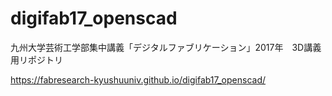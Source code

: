 # digifab17_openscad
九州大学芸術工学部集中講義「デジタルファブリケーション」2017年　3D講義用リポジトリ

<https://fabresearch-kyushuuniv.github.io/digifab17_openscad/>
